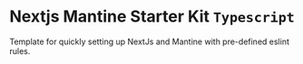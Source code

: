 # Nextjs Mantine Starter Kit `Typescript`

Template for quickly setting up NextJs and Mantine with pre-defined eslint rules.
